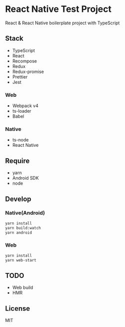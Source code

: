 # React Native Test Project

React & React Native boilerplate project with TypeScript

## Stack

* TypeScript
* React
* Recompose
* Redux
* Redux-promise
* Prettier
* Jest

### Web

* Webpack v4
* ts-loader
* Babel

### Native

* ts-node
* React Native

## Require

* yarn
* Android SDK
* node

## Develop

### Native(Android)

```bash
yarn install
yarn build:watch
yarn android
```

### Web

```bash
yarn install
yarn web-start
```

## TODO

* Web build
* HMR

## License

MIT
